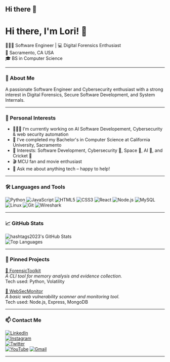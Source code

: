 ## Hi there 👋

<!--
**hashtags2023/hashtags2023** is a ✨ _special_ ✨ repository because its `README.md` (this file) appears on your GitHub profile.

Here are some ideas to get you started:

- 🔭 I’m currently working on ...
- 🌱 I’m currently learning ...
- 👯 I’m looking to collaborate on ...
- 🤔 I’m looking for help with ...
- 💬 Ask me about ...
- 📫 How to reach me: ...
- 😄 Pronouns: ...
- ⚡ Fun fact: ...
-->

# Hi there, I'm Lori! 👋

👨🏻‍💻 Software Engineer | 💻 Digital Forensics Enthusiast  
📍 Sacramento, CA USA    
🎓 BS in Computer Science

---

### 🚀 About Me

A passionate Software Engineer and Cybersecurity enthusiast with a strong interest in Digital Forensics, Secure Software Development, and System Internals.

---

### 🧠 Personal Interests

- 👨🏽‍💻 I’m currently working on AI Software Developement, Cybersecurity & web security automation
- 💼 I’ve completed my Bachelor's in Computer Science at California University, Sacramento
- 🤔 Interests: Software Development, Cybersecurity 🔐, Space 🚀, AI 🤖, and Cricket 🏏
- 🎬 MCU fan and movie enthusiast
- 💬 Ask me about anything tech – happy to help!

---

### 🛠️ Languages and Tools

![Python](https://img.shields.io/badge/-Python-3776AB?style=flat&logo=python&logoColor=white)
![JavaScript](https://img.shields.io/badge/-JavaScript-F7DF1E?style=flat&logo=javascript&logoColor=black)
![HTML5](https://img.shields.io/badge/-HTML5-E34F26?style=flat&logo=html5&logoColor=white)
![CSS3](https://img.shields.io/badge/-CSS3-1572B6?style=flat&logo=css3)
![React](https://img.shields.io/badge/-React-20232A?style=flat&logo=react&logoColor=61DAFB)
![Node.js](https://img.shields.io/badge/-Node.js-43853D?style=flat&logo=node.js&logoColor=white)
![MySQL](https://img.shields.io/badge/-MySQL-00758F?style=flat&logo=mysql&logoColor=white)
![Linux](https://img.shields.io/badge/-Linux-FCC624?style=flat&logo=linux&logoColor=black)
![Git](https://img.shields.io/badge/-Git-F05032?style=flat&logo=git&logoColor=white)
![Wireshark](https://img.shields.io/badge/-Wireshark-1679A7?style=flat&logo=wireshark&logoColor=white)

---

### 📈 GitHub Stats

![hashtags2023's GitHub Stats](https://github-readme-stats.vercel.app/api?username=hashtags2023&show_icons=true&theme=radical)  
![Top Languages](https://github-readme-stats.vercel.app/api/top-langs/?username=hashtags2023&layout=compact&theme=radical)

---

### 📌 Pinned Projects

[🔹 ForensicToolkit](https://github.com/hashtags2023/ForensicToolkit)  
_A CLI tool for memory analysis and evidence collection._  
Tech used: Python, Volatility

[🔹 WebSecMonitor](https://github.com/hashtags2023/WebSecMonitor)  
_A basic web vulnerability scanner and monitoring tool._  
Tech used: Node.js, Express, MongoDB

---

### 📫 Contact Me

[![LinkedIn](https://img.shields.io/badge/-LinkedIn-0077B5?style=flat&logo=linkedin&logoColor=white)](https://linkedin.com/in/yourlinkedin)  
[![Instagram](https://img.shields.io/badge/-Instagram-E4405F?style=flat&logo=instagram&logoColor=white)](https://instagram.com/yourhandle)  
[![Twitter](https://img.shields.io/badge/-Twitter-1DA1F2?style=flat&logo=twitter&logoColor=white)](https://twitter.com/yourhandle)  
[![YouTube](https://img.shields.io/badge/-YouTube-FF0000?style=flat&logo=youtube&logoColor=white)](https://youtube.com/yourchannel)
[![Gmail](https://img.shields.io/badge/-Gmail-D14836?style=flat&logo=gmail&logoColor=white)](mailto:youremail@gmail.com)

---
